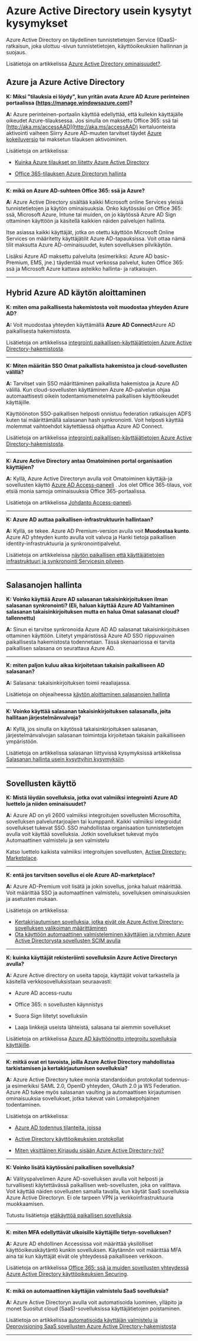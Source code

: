<properties
    pageTitle="Azure Active Directory usein kysytyt kysymykset | Microsoft Azure"
    description="Azure Active Directory usein kysytyt kysymykset, jotka on vastauksia kysymyksiin yhdessä käyttämisessä Azure ja Azure Active Directory-salasanan hallinta ja sovelluksen käyttöä."
    services="active-directory"
    documentationCenter=""
    authors="markusvi"
    manager="femila"
    editor=""/>

<tags
    ms.service="active-directory"
    ms.workload="identity"
    ms.tgt_pltfrm="na"
    ms.devlang="na"
    ms.topic="get-started-article"
    ms.date="08/16/2016"
    ms.author="markusvi"/>

# <a name="azure-active-directory-faq"></a>Azure Active Directory usein kysytyt kysymykset

Azure Active Directory on täydellinen tunnistetietojen Service (IDaaS)-ratkaisun, joka ulottuu ‑sivun tunnistetietojen, käyttöoikeuksien hallinnan ja suojaus.


Lisätietoja on artikkelissa [Azure Active Directory ominaisuudet?](active-directory-whatis.md).



## <a name="accessing-azure-and-azure-active-directory"></a>Azure ja Azure Active Directory


**K: Miksi "tilauksia ei löydy", kun yritän avata Azure AD Azure perinteinen portaalissa (https://manage.windowsazure.com)?**

**A:** Azure perinteinen-portaalin käyttöä edellyttää, että kullekin käyttäjälle oikeudet Azure-tilauksessa. Jos sinulla on maksettu Office 365: ssä tai [http://aka.ms/accessAAD](http://aka.ms/accessAAD) kertaluonteista aktivointi vaiheen Siirry Azure AD-muuten tarvitset täydet [Azure kokeiluversio](https://azure.microsoft.com/pricing/free-trial/) tai maksetun tilauksen aktivoiminen. 

Lisätietoja on artikkelissa:

- [Kuinka Azure tilaukset on liitetty Azure Active Directory](active-directory-how-subscriptions-associated-directory.md)

- [Office 365-tilauksen Azure Directoryn hallinta](active-directory-manage-o365-subscription.md)

---

**K: mikä on Azure AD-suhteen Office 365: ssä ja Azure?**

**A:** Azure Active Directory sisältää kaikki Microsoft online Services yleisiä tunnistetietojen ja käytön ominaisuuksia. Onko käytössäsi on Office 365: ssä, Microsoft Azure, Intune tai muiden, on jo käytössä Azure AD Sign ottaminen käyttöön ja käsitellä kaikkien näiden palvelujen hallinta. 

Itse asiassa kaikki käyttäjät, jotka on otettu käyttöön Microsoft Online Services on määritetty käyttäjätilit Azure AD-tapauksissa. Voit ottaa nämä tilit maksutta Azure AD-ominaisuudet, kuten sovelluksen pilvikäytön.
 
Lisäksi Azure AD maksettu palveluita (esimerkiksi: Azure AD basic-Premium, EMS, jne.) täydentää muut verkossa palvelut, kuten Office 365: ssä ja Microsoft Azure kattava asteikko hallinta- ja ratkaisujen.


---



## <a name="getting-started-with-hybrid-azure-ad"></a>Hybrid Azure AD käytön aloittaminen


**K: miten oma paikallisesta hakemistosta voit muodostaa yhteyden Azure AD?**

**A:** Voit muodostaa yhteyden käyttämällä **Azure AD Connect**Azure AD paikallisesta hakemistosta. 

Lisätietoja on artikkelissa [integrointi paikallisen-käyttäjätietojen Azure Active Directory-hakemistosta](active-directory-aadconnect.md).


---

**K: Miten määritän SSO Omat paikallista hakemistoa ja cloud-sovellusten välillä?**

**A:** Tarvitset vain SSO määrittäminen paikallista hakemistoa ja Azure AD välillä. Kun cloud-sovellusten käyttäminen Azure AD-palvelun ohjaa automaattisesti oikein todentamismenetelmä paikallisen käyttöoikeudet käyttäjille.

Käyttöönoton SSO-paikallisen helposti onnistuu federation ratkaisujen ADFS kuten tai määrittämällä salasanan hash synkronointi. Voit helposti käyttää molemmat vaihtoehdot käytettäessä ohjattua Azure AD Connect.
  

Lisätietoja on artikkelissa [integrointi paikallisen-käyttäjätietojen Azure Active Directory-hakemistosta](active-directory-aadconnect.md).
  

---

**K: Azure Active Directory antaa Omatoiminen portal organisaation käyttäjien?**

**A:** Kyllä, Azure Active Directoryn avulla voit Omatoiminen käyttäjä-ja sovellusten käyttö [Azure AD Access-paneeli](http://myapps.microsoft.com) . Jos olet Office 365-tilaus, voit etsiä monia samoja ominaisuuksia Office 365-portaalissa. 

Lisätietoja on artikkelissa [Johdanto Access-paneeli](active-directory-saas-access-panel-introduction.md). 



---

**K: Azure AD auttaa paikallisen-infrastruktuurin hallintaan?**

**A:** Kyllä, se tekee. Azure AD Premium-version avulla voit **Muodostaa kunto**. Azure AD yhteyden kunto avulla voit valvoa ja Hanki tietoja paikallisen identity-infrastruktuuria ja synkronointipalvelut.  

Lisätietoja on artikkeleissa [näytön paikallisen että käyttäjätietojen infrastruktuuri ja synkronointi Servicesin pilveen](active-directory-aadconnect-health.md).  

---

## <a name="password-management"></a>Salasanojen hallinta

**K: Voinko käyttää Azure AD salasanan takaisinkirjoituksen ilman salasanan synkronointi? (Eli, haluan käyttää Azure AD Vaihtaminen salasanan takaisinkirjoituksen mutta en halua Omat salasanat cloud? tallennettu)**

**A:** Sinun ei tarvitse synkronoida Azure AD AD salasanat takaisinkirjoituksen ottaminen käyttöön. Liitetyt ympäristössä Azure AD SSO riippuvainen paikallisesta hakemistosta todennetaan. Tässä skenaariossa ei tarvita paikallisen salasana on seurattava Azure AD.

---

**K: miten paljon kuluu aikaa kirjoitetaan takaisin paikalliseen AD salasanan?**

**A:** Salasana: takaisinkirjoituksen toimii reaaliajassa. 

Lisätietoja on ohjeaiheessa [käytön aloittaminen salasanojen hallinta](active-directory-passwords-getting-started.md) 


---

**K: Voinko käyttää salasanan takaisinkirjoituksen salasanalla, joita hallitaan järjestelmänvalvoja?**

**A:** Kyllä, jos sinulla on käytössä takaisinkirjoituksen salasanan, järjestelmänvalvojan salasanan toimintoja kirjoitetaan takaisin paikalliseen ympäristöön.  

Lisätietoja on artikkelissa salasanan liittyvissä kysymyksissä artikkelissa [Salasanan hallinta usein kysyttyihin kysymyksiin](active-directory-passwords-faq.md).

---

## <a name="application-access"></a>Sovellusten käyttö


**K: Mistä löydän sovelluksia, jotka ovat valmiiksi integrointi Azure AD luettelo ja niiden ominaisuudet?**

**A:** Azure AD on yli 2600 valmiiksi integroitujen sovellusten Microsoftilta, sovelluksen palveluntarjoajien tai kumppanit. Kaikki valmiiksi integroidut sovellukset tukevat SSO. SSO mahdollistaa organisaation tunnistetietojen avulla voit käyttää sovelluksia. Jotkin sovellukset tukevat myös Automaattinen valmistelu ja sen valmistelu

Katso luettelo kaikista valmiiksi integroitujen sovellusten, [Active Directory-Marketplace](https://azure.microsoft.com/marketplace/active-directory/).


---

**K: entä jos tarvitsen sovellus ei ole Azure AD-marketplace?**

**A:** Azure AD-Premium voit lisätä ja jokin sovellus, jonka haluat määrittää. Voit määrittää SSO ja automaattinen valmistelu, sovelluksen ominaisuuksien ja asetusten mukaan.  

Lisätietoja on artikkelissa:

- [Kertakirjautumisen sovelluksia, jotka eivät ole Azure Active Directory-sovelluksen valikoiman määrittäminen](active-directory-saas-custom-apps.md)
- [Ota käyttöön automaattinen valmisteleminen käyttäjien ja ryhmien Azure Active Directorysta sovellusten SCIM avulla](active-directory-scim-provisioning.md) 


---

**K: kuinka käyttäjät rekisteröinti sovelluksiin Azure Active Directoryn avulla?**
 
**A:** Azure Active directory on useita tapoja, käyttäjät voivat tarkastella ja käsitellä verkkosovelluksistaan seuraavasti:

- Azure AD access-ruutu

- Office 365: n sovellusten käynnistys

- Suora Sign liitetyt sovelluksiin

- Laaja linkkejä useista lähteistä, salasana tai aiemmin sovellukset

Lisätietoja on artikkelissa [Azure AD käyttöönotto integroitu sovelluksia käyttäjille](active-directory-appssoaccess-whatis.md#deploying-azure-ad-integrated-applications-to-users).


---

**K: mitkä ovat eri tavoista, joilla Azure Active Directory mahdollistaa tarkistamisen ja kertakirjautumisen sovelluksia?**
 
**A:** Azure Active Directory tukee monia standardoidun protokollat todennus- ja esimerkiksi SAML 2.0, OpenID yhteyden, OAuth 2.0 ja WS Federation. Azure AD tukee myös salasanan vaulting ja automaattisen kirjautumisen ominaisuuksia sovellukset, jotka tukevat vain Lomakepohjainen todentaminen.  

Lisätietoja on artikkelissa:

- [Azure AD todennus tilanteita, joissa](active-directory-authentication-scenarios.md)

- [Active Directory käyttöoikeuksien protokollat](https://msdn.microsoft.com/library/azure/dn151124.aspx)

- [Miten yksittäinen Kirjaudu sisään Azure Active Directory-työ?](active-directory-appssoaccess-whatis.md#how-does-single-sign-on-with-azure-active-directory-work)


---

**K: Voinko lisätä käytössäni paikallisen sovelluksia?**

**A:** Välityspalvelimen Azure AD-sovelluksen avulla voit helposti ja turvallisesti käytettävässä paikallisen web-sovellusten, joka on valittava. Voit käyttää näiden sovellusten samalla tavalla, kun käytät SaaS sovelluksia Azure Active Directoryn. Ei ole tarpeen VPN ja verkkoinfrastruktuuria muokkaamisen.  

Tutustu lisätietoja [etäkäyttöä paikallisen sovelluksia](active-directory-application-proxy-get-started.md).


--- 

**K: miten MFA edellyttävät ulkoisille käyttäjille tietyn-sovelluksen?**

**A:** Azure AD ehdollinen Accessissa voit määrittää yksilölliset käyttöoikeuskäytäntö kunkin sovelluksen. Käytännön voit määrittää MFA aina tai kun käyttäjät eivät ole yhteydessä paikalliseen verkkoon.  

Lisätietoja on artikkelissa [Office 365: ssä ja muiden sovellusten yhteydessä Azure Active Directory käyttöoikeuksien Securing](active-directory-conditional-access.md).


---

**K: mikä on automaattinen käyttäjän valmistelu SaaS sovelluksia?**

**A:** Azure Active Directoryn avulla voit automatisoida luominen, ylläpito ja monet Suositut cloud (SaaS)-sovelluksissa käyttäjätietojen poistaminen. 

Lisätietoja on artikkelissa [automatisoida käyttäjän valmistelu ja Deprovisioning SaaS sovellusten Azure Active Directory-hakemistosta](active-directory-saas-app-provisioning.md)

---



